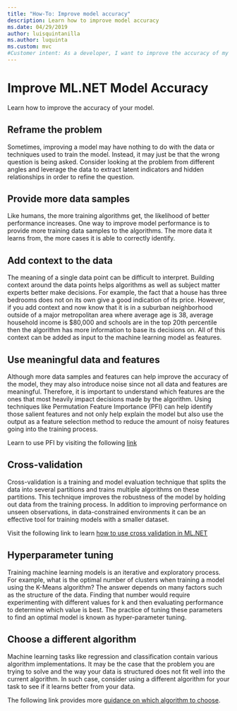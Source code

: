 ```yaml
---
title: "How-To: Improve model accuracy"
description: Learn how to improve model accuracy
ms.date: 04/29/2019
author: luisquintanilla
ms.author: luquinta
ms.custom: mvc
#Customer intent: As a developer, I want to improve the accuracy of my model.
---
```


# Improve ML.NET Model Accuracy

Learn how to improve the accuracy of your model. 

## Reframe the problem

Sometimes, improving a model may have nothing to do with the data or techniques used to train the model. Instead, it may just be that the wrong question is being asked. Consider looking at the problem from different angles and leverage the data to extract latent indicators and hidden relationships in order to refine the question.

## Provide more data samples

Like humans, the more training algorithms get, the likelihood of better performance increases. One way to improve model performance is to provide more training data samples to the algorithms. The more data it learns from, the more cases it is able to correctly identify. 

## Add context to the data

The meaning of a single data point can be difficult to interpret. Building context around the data points helps algorithms as well as subject matter experts better make decisions. For example, the fact that a house has three bedrooms does not on its own give a good indication of its price. However, if you add context and now know that it is in a suburban neighborhood outside of a major metropolitan area where average age is 38, average household income is $80,000 and schools are in the top 20th percentile then the algorithm has more information to base its decisions on. All of this context can be added as input to the machine learning model as features. 

## Use meaningful data and features

Although more data samples and features can help improve the accuracy of the model, they may also introduce noise since not all data and features are meaningful. Therefore, it is important to understand which features are the ones that most heavily impact decisions made by the algorithm. Using techniques like Permutation Feature Importance (PFI) can help identify those salient features and not only help explain the model but also use the output as a feature selection method to reduce the amount of noisy features going into the training process. 

Learn to use PFI by visiting the following [link](./explain-machine-learning-model-permutation-feature-importance-ml-net.md)

## Cross-validation

Cross-validation is a training and model evaluation technique that splits the data into several partitions and trains multiple algorithms on these partitions. This technique improves the robustness of the model by holding out data from the training process. In addition to improving performance on unseen observations, in data-constrained environments it can be an effective tool for training models with a smaller dataset.

Visit the following link to learn [how to use cross validation in ML.NET](./train-machine-learning-model-cross-validation-ml-net.md)

## Hyperparameter tuning

Training machine learning models is an iterative and exploratory process. For example, what is the optimal number of clusters when training a model using the K-Means algorithm? The answer depends on many factors such as the structure of the data. Finding that number would require experimenting with different values for k and then evaluating performance to determine which value is best. The practice of tuning these parameters to find an optimal model is known as hyper-parameter tuning. 

## Choose a different algorithm

Machine learning tasks like regression and classification contain various algorithm implementations. It may be the case that the problem you are trying to solve and the way your data is structured does not fit well into the current algorithm. In such case, consider using a different algorithm for your task to see if it learns better from your data. 

The following link provides more [guidance on which algorithm to choose](./how-to-choose-an-ml-net-algorithm.md). 
 
